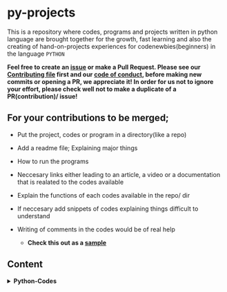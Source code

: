 # py-projects

This is a repository where codes, programs and projects written in python language are brought together for the growth, fast learning and also the creating of hand-on-projects experiences for codenewbies(beginners) in the language `PYTHON`

__Feel free to create an [issue](https://github.com/chryz-hub/py-tutorials/issues) or make a Pull Request. Please see our [Contributing file](https://github.com/chryz-hub/py-tutorials/blob/master/CONTRIBUTING.md) 
first and our [code of conduct](https://github.com/chryz-hub/py-tutorials/blob/master/CODE_OF_CONDUCT.md), before making new commits or opening a PR, we appreciate it!
In order for us not to ignore your effort, please check well not to make a duplicate of a PR(contribution)/ issue!__

## For your contributions to be merged;

- Put the project, codes or program in a directory(like a repo)
- Add a readme file; Explaining major things
- How to run the programs
- Neccesary links either leading to an article, a video or a documentation that is realated to the codes available
- Explain the functions of each codes available in the repo/ dir
- If neccesary add snippets of codes explaining things difficult to understand
- Writing of comments in the codes would be of real help
 
  * <strong>Check this out as a [sample](https://github.com/chryzcodez/retrieve-json-data)</strong>
 
 ## Content
 
 <details>
<summary>
<strong> Python-Codes</strong>
</summary>
    <ul>
        <li><a href="https://github.com/chryz-hub/py-projects/tree/master/all-python-codes/bulk-file-renamer"> Bulk-File-Renamer</a></li>
        <li><a href="https://github.com/chryz-hub/py-projects/tree/master/all-python-codes/dictionary-algo"> Dictionary-algorithm</a></li>
        <li><a href="https://github.com/chryz-hub/py-projects/tree/master/all-python-codes/e-mail-scrapper"> E-mail Scrapper</a></li>
        <li><a href="https://github.com/chryz-hub/py-projects/tree/master/all-python-codes/git-pics-scrapper"> Git-Pics-Scrapper</a></li>
        <li><a href="https://github.com/chryz-hub/py-projects/tree/master/all-python-codes/image-retrieval"> Image Retrieval</a></li>
        <li><a href="https://github.com/chryz-hub/py-projects/tree/master/all-python-codes/retri-itunes-data"> Itunes Data Retrieval</a></li>
        <li><a href="https://github.com/chryz-hub/py-projects/tree/master/all-python-codes/retrieve-school-data"> School Data Retrieval</a></li>
        <li><a href="https://github.com/chryz-hub/py-projects/tree/master/all-python-codes/number-guessing-game"> Number-guessing-game</a></li>
   </ul>
</details>

 

